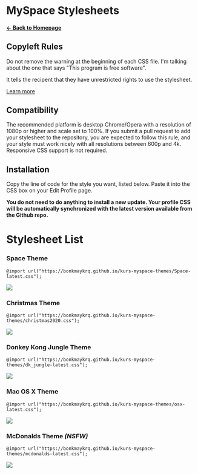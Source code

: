 # MySpace Stylesheets
#### [← Back to Homepage](https://bonkmaykrq.github.io/)

## Copyleft Rules
Do not remove the warning at the beginning of each CSS file. I'm talking about the one that says "This program is free software".

It tells the recipent that they have unrestricted rights to use the stylesheet.

[Learn more](https://github.com/bonkmaykrq/kurs-myspace-themes/blob/main/LICENSE) 

## Compatibility

The recommended platform is desktop Chrome/Opera with a resolution of 1080p or higher and scale set to 100%. If you submit a pull request to add your stylesheet to the repository, you are expected to follow this rule, and your style must work nicely with all resolutions between 600p and 4k. Responsive CSS support is not required. 

## Installation
Copy the line of code for the style you want, listed below. Paste it into the CSS box on your Edit Profile page.

**You do not need to do anything to install a new update. Your profile CSS will be automatically synchronized with the latest version available from the Github repo.**

# Stylesheet List

### Space Theme
`@import url("https://bonkmaykrq.github.io/kurs-myspace-themes/Space-latest.css");`
  
![](https://cdn.discordapp.com/attachments/766853247918014544/767172440333090816/unknown.png)

### Christmas Theme
`@import url("https://bonkmaykrq.github.io/kurs-myspace-themes/christmas2020.css");`
  
![](https://files.gamebanana.com/bitpit/screenshot_20201227_144132.png)

### Donkey Kong Jungle Theme
`@import url("https://bonkmaykrq.github.io/kurs-myspace-themes/dk_jungle-latest.css");`
  
![](https://files.gamebanana.com/bitpit/screenshot_20200916_175133.png)

### Mac OS X Theme
`@import url("https://bonkmaykrq.github.io/kurs-myspace-themes/osx-latest.css");`
  
![](https://cdn.discordapp.com/attachments/766853247918014544/767171964745678848/unknown.png)

### McDonalds Theme ***(NSFW)***
`@import url("https://bonkmaykrq.github.io/kurs-myspace-themes/mcdonalds-latest.css");`
  
![](https://files.gamebanana.com/bitpit/screenshot_20200918-082059_chrome.jpg)
